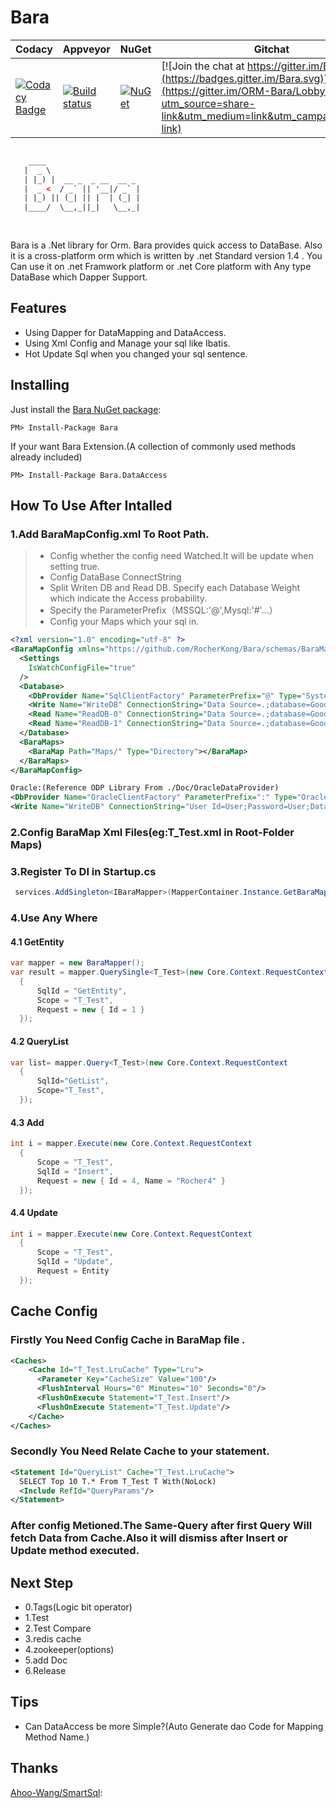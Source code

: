 # Bara
| Codacy | Appveyor | NuGet | Gitchat |
|--------|----------|-------|---------|
|[![Codacy Badge](https://api.codacy.com/project/badge/Grade/2a3146f3f09246d3a1a25826189aa656)](https://www.codacy.com/app/kx.1990/Bara?utm_source=github.com&utm_medium=referral&utm_content=RocherKong/Bara&utm_campaign=badger)|[![Build status](https://ci.appveyor.com/api/projects/status/w20ms4cct4nyl5ar/branch/master?svg=true)](https://ci.appveyor.com/project/RocherKong/bara/branch/master)|  [![NuGet](https://img.shields.io/nuget/v/Bara.svg)](https://www.nuget.org/packages/Bara/)|[![Join the chat at https://gitter.im/Bara](https://badges.gitter.im/Bara.svg)](https://gitter.im/ORM-Bara/Lobby?utm_source=share-link&utm_medium=link&utm_campaign=share-link)|


``` html

    ____                     
   |  _ \                    
   | |_) |  __ _  _ __  __ _ 
   |  _ <  / _` || '__|/ _` |
   | |_) || (_| || |  | (_| |
   |____/  \__,_||_|   \__,_|
                             
                             

```


Bara is a .Net library for Orm. Bara provides quick access to DataBase. Also it is a cross-platform orm which is written by .net Standard version 1.4 . You Can use it on .net Framwork platform or .net Core platform with Any type DataBase which Dapper Support.
## Features
* Using Dapper for DataMapping and DataAccess. 
* Using Xml Config and Manage your sql like Ibatis.
* Hot Update Sql when you changed your sql sentence.

## Installing
Just install the [Bara NuGet package](http://www.nuget.org/packages/Bara/):

```
PM> Install-Package Bara
```

If your want Bara Extension.(A collection of commonly used methods already included)
```
PM> Install-Package Bara.DataAccess
```

## How To Use After Intalled
### 1.Add **BaraMapConfig.xml** To Root Path.
  > * Config whether the config need Watched.It will be update when setting true.
  > * Config DataBase ConnectString  
  > * Split Writen DB and Read DB. Specify each Database Weight which indicate the Access probability.
  > * Specify the ParameterPrefix（MSSQL:'@',Mysql:'#'...）
  > * Config your Maps which your sql in.

```xml
<?xml version="1.0" encoding="utf-8" ?>
<BaraMapConfig xmlns="https://github.com/RocherKong/Bara/schemas/BaraMapConfig.xsd">
  <Settings
    IsWatchConfigFile="true"
  />
  <Database>
    <DbProvider Name="SqlClientFactory" ParameterPrefix="@" Type="System.Data.SqlClient.SqlClientFactory,System.Data.SqlClient"/>
    <Write Name="WriteDB" ConnectionString="Data Source=.;database=GoodJob;uid=sa;pwd=App1234"/>
    <Read Name="ReadDB-0" ConnectionString="Data Source=.;database=GoodJob;uid=sa;pwd=App1234" Weight="50"/>
    <Read Name="ReadDB-1" ConnectionString="Data Source=.;database=GoodJob;uid=sa;pwd=App1234" Weight="50"/>
  </Database>
  <BaraMaps>
    <BaraMap Path="Maps/" Type="Directory"></BaraMap>
  </BaraMaps>
</BaraMapConfig>

Oracle:(Reference ODP Library From ./Doc/OracleDataProvider)
<DbProvider Name="OracleClientFactory" ParameterPrefix=":" Type="Oracle.ManagedDataAccess.Client.OracleClientFactory,Oracle.ManagedDataAccess,Version=4.122.1.0,Culture=neutral, PublicKeyToken=89b483f429c47342"/>
<Write Name="WriteDB" ConnectionString="User Id=User;Password=User;Data Source=(DESCRIPTION=(ADDRESS=(PROTOCOL=tcp)(HOST=127.0.0.1)(PORT=1521))(CONNECT_DATA=(SERVICE_NAME=ORCL)));"/>

```

### 2.Config BaraMap Xml Files(eg:**T_Test.xml** in Root-Folder Maps)

### 3.Register To DI in Startup.cs
```c#
 services.AddSingleton<IBaraMapper>(MapperContainer.Instance.GetBaraMapper());
```

### 4.Use Any Where
#### 4.1 GetEntity
```c#
var mapper = new BaraMapper();
var result = mapper.QuerySingle<T_Test>(new Core.Context.RequestContext
  {
      SqlId = "GetEntity",
      Scope = "T_Test",
      Request = new { Id = 1 }
  });
```

#### 4.2 QueryList
```c#
var list= mapper.Query<T_Test>(new Core.Context.RequestContext
  {
      SqlId="GetList",
      Scope="T_Test",
  });
```

#### 4.3 Add
```c#
int i = mapper.Execute(new Core.Context.RequestContext
  {
      Scope = "T_Test",
      SqlId = "Insert",
      Request = new { Id = 4, Name = "Rocher4" }
  });
```

#### 4.4 Update
```c#
int i = mapper.Execute(new Core.Context.RequestContext
  {
      Scope = "T_Test",
      SqlId = "Update",
      Request = Entity
  });
```

## Cache Config
### Firstly You Need Config Cache in BaraMap file .
```xml
<Caches>
    <Cache Id="T_Test.LruCache" Type="Lru">
      <Parameter Key="CacheSize" Value="100"/>
      <FlushInterval Hours="0" Minutes="10" Seconds="0"/>
      <FlushOnExecute Statement="T_Test.Insert"/>
      <FlushOnExecute Statement="T_Test.Update"/>
    </Cache>
</Caches>
```
### Secondly You Need Relate Cache to your statement.
```xml
<Statement Id="QueryList" Cache="T_Test.LruCache">
  SELECT Top 10 T.* From T_Test T With(NoLock)
  <Include RefId="QueryParams"/>
</Statement>
```
### After config Metioned.The Same-Query after first Query Will fetch Data from Cache.Also it will dismiss after Insert or Update method executed. 

## Next Step 
* 0.Tags(Logic bit operator)
* 1.Test
* 2.Test Compare
* 3.redis cache
* 4.zookeeper(options)
* 5.add Doc 
* 6.Release

## Tips
* Can DataAccess be more Simple?(Auto Generate dao Code for Mapping Method Name.)

## Thanks
[Ahoo-Wang/SmartSql](https://github.com/Ahoo-Wang/SmartSql/):




